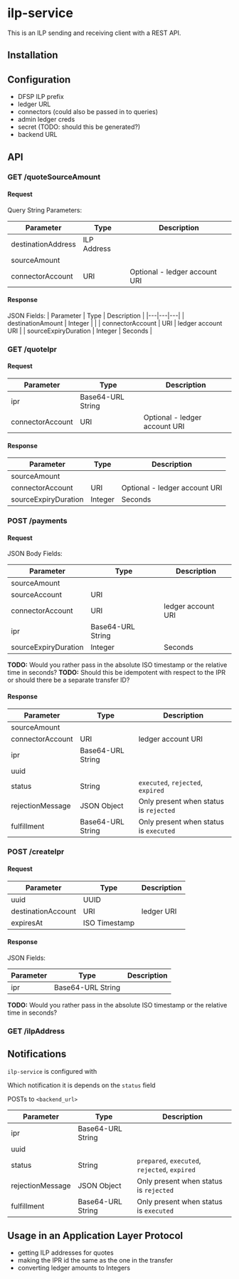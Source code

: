 # ilp-service

This is an ILP sending and receiving client with a REST API.

## Installation

## Configuration

- DFSP ILP prefix
- ledger URL
- connectors (could also be passed in to queries)
- admin ledger creds
- secret (TODO: should this be generated?)
- backend URL

## API

### GET /quoteSourceAmount

#### Request

Query String Parameters:

| Parameter | Type | Description |
|---|---|---|
| destinationAddress | ILP Address | |
| sourceAmount | | |
| connectorAccount | URI | Optional - ledger account URI |

#### Response

JSON Fields:
| Parameter | Type | Description |
|---|---|---|
| destinationAmount | Integer | |
| connectorAccount | URI | ledger account URI |
| sourceExpiryDuration | Integer | Seconds |

### GET /quoteIpr

#### Request

| Parameter | Type | Description |
|---|---|---|
| ipr | Base64-URL String | |
| connectorAccount | URI | Optional - ledger account URI |

#### Response

| Parameter | Type | Description |
|---|---|---|
| sourceAmount | | |
| connectorAccount | URI | Optional - ledger account URI |
| sourceExpiryDuration | Integer | Seconds |

### POST /payments

#### Request


JSON Body Fields:

| Parameter | Type | Description |
|---|---|---|
| sourceAmount | | |
| sourceAccount | URI | |
| connectorAccount | URI | ledger account URI |
| ipr | Base64-URL String | |
| sourceExpiryDuration | Integer | Seconds |

**TODO:** Would you rather pass in the absolute ISO timestamp or the relative time in seconds?
**TODO:** Should this be idempotent with respect to the IPR or should there be a separate transfer ID?

#### Response

| Parameter | Type | Description |
|---|---|---|
| sourceAmount | | |
| connectorAccount | URI | ledger account URI |
| ipr | Base64-URL String | |
| uuid | | |
| status | String | `executed`, `rejected`, `expired` |
| rejectionMessage | JSON Object | Only present when status is `rejected` |
| fulfillment | Base64-URL String | Only present when status is `executed` |

### POST /createIpr

#### Request

| Parameter | Type | Description |
|---|---|---|
| uuid | UUID | |
| destinationAccount | URI | ledger URI |
| expiresAt | ISO Timestamp |

#### Response

JSON Fields:

| Parameter | Type | Description |
|---|---|---|
| ipr | Base64-URL String | |

**TODO:** Would you rather pass in the absolute ISO timestamp or the relative time in seconds?

### GET /ilpAddress

## Notifications

`ilp-service` is configured with

Which notification it is depends on the `status` field

POSTs to `<backend_url>`

| Parameter | Type | Description |
|---|---|---|
| ipr | Base64-URL String | |
| uuid | | |
| status | String | `prepared`, `executed`, `rejected`, `expired` |
| rejectionMessage | JSON Object | Only present when status is `rejected` |
| fulfillment | Base64-URL String | Only present when status is `executed` |


## Usage in an Application Layer Protocol

- getting ILP addresses for quotes
- making the IPR id the same as the one in the transfer
- converting ledger amounts to Integers

